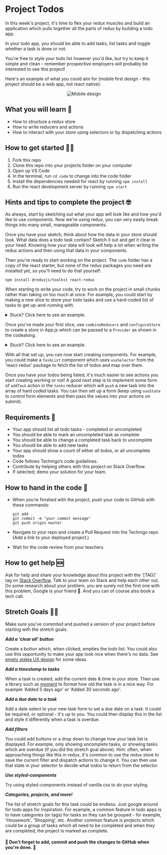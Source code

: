 # Project Todos

In this week's project, it's time to flex your redux muscles and build an application which pulls together all the parts of redux by building a todo app.

In your todo app, you should be able to add tasks, list tasks and toggle whether a task is done or not. 

You're free to style your todo list however you'd like, but try to keep it simple and clean - remember prospective employers will probably be interested to see this project!

Here's an example of what you could aim for (mobile first design - this project should be a web app, not react native):

<p align="center">
<img src="https://i.imgur.com/pQxk9wv.png" alt="Mobile design" />
</p>

## What you will learn 🧠

* How to structure a redux store
* How to write reducers and actions
* How to interact with your store using selectors or by dispatching actions

## How to get started 💪🏼

1. Fork this repo
2. Clone this repo into your projects folder on your computer
3. Open up VS Code
4. In the terminal, run `cd code` to change into the code folder
5. Install the dependencies needed for react by running `npm install`
6. Run the react development server by running `npm start`

## Hints and tips to complete the project 🤓

As always, start by sketching out what your app will look like and how you'd like to use components. Now we're using redux, you can very easily break things into many small, manageable components. 

Once you have your sketch, think about how the data in your store should look. What data does a todo task contain? Sketch it out and get it clear in your head. Knowing how your data will look will help a lot when writing the redux actions and then using that data in your components.

Then you're ready to start working on the project. The `code` folder has a copy of the react starter, but none of the redux packages you need are installed yet, so you'll need to do that yourself:

```
npm install @reduxjs/toolkit react-redux
```

When starting to write your code, try to work on the project in small chunks rather than taking on too much at once. For example, you could start by making a new slice to store your todo tasks and use a hard-coded list of tasks to get up-and-running with. 

<p>
<details><summary>Stuck? Click here to see an example.</summary>
<p>

Here is an example slice you could create to store your tasks:

```js
// src/reducers/tasks.js
import { createSlice } from '@reduxjs/toolkit'

export const tasks = createSlice({
  name: 'tasks',
  initialState: [
    { id: 1, text: 'Watch video on actions & reducers', complete: true },
    { id: 2, text: 'Follow redux codealong', complete: true },
    { id: 3, text: 'Fork weekly assignment', complete: true },
    { id: 4, text: 'Create a todo app', complete: false },
  ]
})
```

</p>
</details>
</p>

Once you've made your first slice, use `combineReducers` and `configureStore` to create a store in App.js which can be passed to a `Provider` as shown in the codealong.

<p>
<details><summary>Stuck? Click here to see an example.</summary>
<p>

Here is how you can set up your store to be passed to the provider:

```js
// src/App.js
import React from 'react'
import { Provider } from 'react-redux'
import { combineReducers, configureStore } from '@reduxjs/toolkit'
import { tasks } from './reducers/tasks'

const reducer = combineReducers({
  tasks: tasks.reducer
})

const store = configureStore({ reducer })

export const App = () => {
  return (
    <Provider store={store}>
      Your components can be mounted here, inside the Provider.
    </Provider>
  )
}
```

</p>
</details>
</p>

With all that set up, you can now start creating components. For example, you could make a `TaskList` component which uses `useSelector` from the 'react-redux' package to fetch the list of todos and map over them.

Once you have your todos being listed, it's much easier to see actions you start creating working or not! A good next step is to implement some form of `addTask` action in the `tasks` reducer which will `push` a new task into the array of hard coded tasks. You can then set up a form (keep using `useState` to control form elements and then pass the values into your actions on submit).

## Requirements 🧪

* Your app should list all todo tasks - completed or uncompleted
* You should be able to mark an uncompleted task as complete
* You should be able to change a completed task back to uncomplete
* You should be able to add new tasks
* Your app should show a count of either all todos, or all uncomplete todos
* Code follows Technigo’s code guidelines.
* Contribute by helping others with this project on Stack Overflow.
* If selected; demo your solution for your team.


## How to hand in the code 🎯

* When you’re finished with the project, push your code to GitHub with these commands:

  ```
  git add .
  git commit -m "your commit message"
  git push origin master
  ```

* Navigate to your repo and create a Pull Request into the Technigo repo (Add a link to your deployed project.)
* Wait for the code review from your teachers

## How to get help 🆘

Ask for help and share your knowledge about this project with the '[TAG]' tag on [Stack Overflow](https://stackoverflow.com/c/technigo/questions). Talk to your team on Slack and help each other out. Do some research about your problem, you are surely not the first one with this problem, Google is your friend 🙂. And you can of course also book a tech call. 

## Stretch Goals 🏃‍♂

Make sure you've commited and pushed a version of your project before starting with the stretch goals.

**_Add a 'clear all' button_**

Create a button which, when clicked, empties the todo list. You could also use this opportunity to make your app look nice when there's no data. See [empty states UX design](https://www.toptal.com/designers/ux/empty-state-ux-design) for some ideas.

**_Add a timestamp to tasks_**

When a task is created, add the current date & time in your store. Then use a library such as [moment](https://momentjs.com/) to format how old the task is in a nice way. For example 'Added 5 days ago' or 'Added 30 seconds ago'.

**_Add a due date to a task_**

Add a date select to your new task form to set a due date on a task. It could be required, or optional - it's up to you. You could then display this in the list and style it differently when a task is overdue.

**_Add filters_**

You could add buttons or a drop down to change how your task list is displayed. For example, only showing uncomplete tasks, or showing tasks which are overdue (if you did the stretch goal above). Hint: often, when approaching things like this in redux, it's common to use the redux store to save the current filter and dispatch actions to change it. You can then use that state in your selector to decide what todos to return from the selector.

**_Use styled-components_**

Try using styled-components instead of vanilla css to do your styling.

**_Categories, projects, and more!_**

The list of stretch goals for this task could be endless. Just google around for todo apps for inspiration. For example, a common feature in todo apps is to have categories (or tags) for tasks so they can be grouped - for example, 'Housework', 'Shopping', etc. Another common feature is projects which could be a group of tasks which all need to be completed and when they are completed, the project is marked as complete.

#### 🚨 Don't forget to add, commit and push the changes to GitHub when you're done. 🏁
